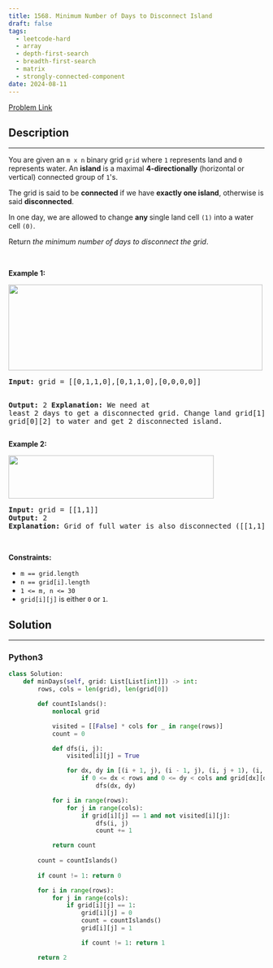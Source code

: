 ```yaml
---
title: 1568. Minimum Number of Days to Disconnect Island
draft: false
tags: 
  - leetcode-hard
  - array
  - depth-first-search
  - breadth-first-search
  - matrix
  - strongly-connected-component
date: 2024-08-11
---
```


[Problem Link](https://leetcode.com/problems/minimum-number-of-days-to-disconnect-island/)

## Description

---
<p>You are given an <code>m x n</code> binary grid <code>grid</code> where <code>1</code> represents land and <code>0</code> represents water. An <strong>island</strong> is a maximal <strong>4-directionally</strong> (horizontal or vertical) connected group of <code>1</code>&#39;s.</p>

<p>The grid is said to be <strong>connected</strong> if we have <strong>exactly one island</strong>, otherwise is said <strong>disconnected</strong>.</p>

<p>In one day, we are allowed to change <strong>any </strong>single land cell <code>(1)</code> into a water cell <code>(0)</code>.</p>

<p>Return <em>the minimum number of days to disconnect the grid</em>.</p>

<p>&nbsp;</p>
<p><strong class="example">Example 1:</strong></p>
<img alt="" src="https://assets.leetcode.com/uploads/2021/12/24/land1.jpg" style="width: 500px; height: 169px;" />
<pre>
<strong>Input:</strong> grid = [[0,1,1,0],[0,1,1,0],[0,0,0,0]]

<strong>Output:</strong> 2
<strong>Explanation:</strong> We need at least 2 days to get a disconnected grid.
Change land grid[1][1] and grid[0][2] to water and get 2 disconnected island.
</pre>

<p><strong class="example">Example 2:</strong></p>
<img alt="" src="https://assets.leetcode.com/uploads/2021/12/24/land2.jpg" style="width: 404px; height: 85px;" />
<pre>
<strong>Input:</strong> grid = [[1,1]]
<strong>Output:</strong> 2
<strong>Explanation:</strong> Grid of full water is also disconnected ([[1,1]] -&gt; [[0,0]]), 0 islands.
</pre>

<p>&nbsp;</p>
<p><strong>Constraints:</strong></p>

<ul>
	<li><code>m == grid.length</code></li>
	<li><code>n == grid[i].length</code></li>
	<li><code>1 &lt;= m, n &lt;= 30</code></li>
	<li><code>grid[i][j]</code> is either <code>0</code> or <code>1</code>.</li>
</ul>


## Solution

---
### Python3
``` py title='minimum-number-of-days-to-disconnect-island'
class Solution:
    def minDays(self, grid: List[List[int]]) -> int:
        rows, cols = len(grid), len(grid[0])

        def countIslands():
            nonlocal grid

            visited = [[False] * cols for _ in range(rows)]
            count = 0

            def dfs(i, j):
                visited[i][j] = True

                for dx, dy in [(i + 1, j), (i - 1, j), (i, j + 1), (i, j - 1)]:
                    if 0 <= dx < rows and 0 <= dy < cols and grid[dx][dy] == 1 and not visited[dx][dy]:
                        dfs(dx, dy)

            for i in range(rows):
                for j in range(cols):
                    if grid[i][j] == 1 and not visited[i][j]:
                        dfs(i, j)
                        count += 1

            return count
        
        count = countIslands()
        
        if count != 1: return 0

        for i in range(rows):
            for j in range(cols):
                if grid[i][j] == 1:
                    grid[i][j] = 0
                    count = countIslands()
                    grid[i][j] = 1

                    if count != 1: return 1

        return 2
        

```

